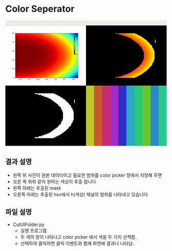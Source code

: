 # Color Seperator

![결과 이미지](./image/Result.png)

## 결과 설명
 * 왼쪽 위 사진이 원본 데이터이고 필요한 범위를 color picker 창에서 지정해 주면  
 * 오른 쪽 위와 같이 원하는 색상이 추출 됩니다  
 * 왼쪽 아래는 추출된 mask 
 * 오른쪽 아래는 추출된 hsv에서 h(색상) 채널의 범위를 나타내고 있습니다
 
 ## 파일 설명
  * CutUIFolder.py
    * 실행 프로그램
    * 두 개의 창이 나타나고 color picker 에서 색을 두 가지 선책함.
    * 선택하여 클릭하면 클릭 이벤트와 함께 화면에 결과나 나타남. 